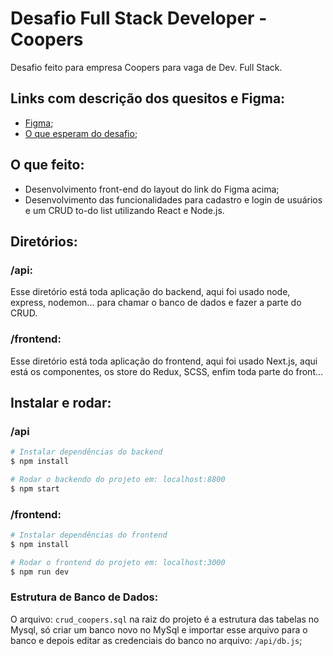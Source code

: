 # Desafio Full Stack Developer - Coopers

Desafio feito para empresa Coopers para vaga de Dev. Full Stack.

## Links com descrição dos quesitos e Figma:

- [Figma](https://www.figma.com/file/OAMrciHo0uOf4H2cgg3MDm/Coopers---Site-para-teste-Front-End-%2F-Full-Stack?node-id=290-6333&t=Gohw7suIrSgofVjh-0);
- [O que esperam do desafio](https://github.com/CoopersDigitalProduction/full-stack-test/#readme);


## O que feito:

- Desenvolvimento front-end do layout do link do Figma acima;
- Desenvolvimento das funcionalidades para cadastro e login de usuários e um CRUD to-do list utilizando React e Node.js.

## Diretórios:

### /api:
Esse diretório está toda aplicação do backend, aqui foi usado node, express, nodemon... para chamar o banco de dados e fazer a parte do CRUD.

### /frontend:
Esse diretório está toda aplicação do frontend, aqui foi usado Next.js, aqui está os componentes, os store do Redux, SCSS, enfim toda parte do front...

## Instalar e rodar:

### /api
```bash
# Instalar dependências do backend
$ npm install

# Rodar o backendo do projeto em: localhost:8800
$ npm start

```

### /frontend:
```bash
# Instalar dependências do frontend
$ npm install

# Rodar o frontend do projeto em: localhost:3000
$ npm run dev
```

### Estrutura de Banco de Dados:
O arquivo: `crud_coopers.sql` na raiz do projeto é a estrutura das tabelas no Mysql, só criar um banco novo no MySql e importar esse arquivo para o banco e depois editar as credenciais do banco no arquivo: `/api/db.js`;